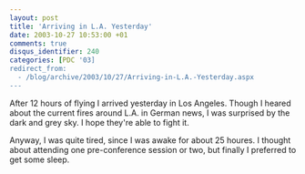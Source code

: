 ```yaml
---
layout: post
title: 'Arriving in L.A. Yesterday'
date: 2003-10-27 10:53:00 +01
comments: true
disqus_identifier: 240
categories: [PDC '03]
redirect_from:
  - /blog/archive/2003/10/27/Arriving-in-L.A.-Yesterday.aspx
---
```


After 12 hours of flying I arrived yesterday in Los Angeles. Though I heared about the current fires around L.A. in German news, I was surprised by the dark and grey sky. I hope they're able to fight it.

Anyway, I was quite tired, since I was awake for about 25 houres. I thought about attending one pre-conference session or two, but finally I preferred to get some sleep.

